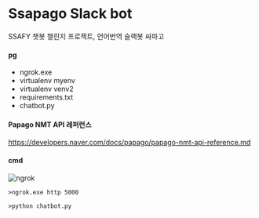 # Ssapago Slack bot
SSAFY 챗봇 챌린지 프로젝트, 언어번역 슬랙봇 싸파고


#### pg
* ngrok.exe
* virtualenv myenv
* virtualenv venv2
* requirements.txt
* chatbot.py


#### Papago NMT API 레퍼런스
https://developers.naver.com/docs/papago/papago-nmt-api-reference.md


#### cmd
![ngrok](https://user-images.githubusercontent.com/30182987/61110825-25b97580-a4c3-11e9-832c-5b5cc0363efd.png)

    >ngrok.exe http 5000
    
    >python chatbot.py


